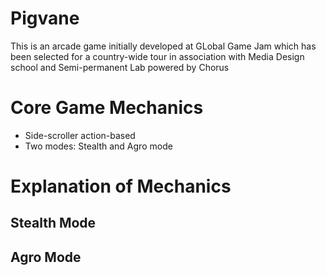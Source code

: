 Pigvane
=======

This is an arcade game initially developed at GLobal Game Jam which has been selected for a country-wide tour in association with Media Design school and Semi-permanent Lab powered by Chorus

Core Game Mechanics
=============
+ Side-scroller action-based
+ Two modes: Stealth and Agro mode

Explanation of Mechanics
============

Stealth Mode
----------

Agro Mode
---------
